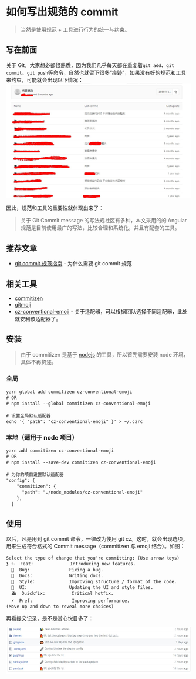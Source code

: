 # 如何写出规范的 commit

> 当然是使用规范 + 工具进行行为的统一与约束。

## 写在前面

关于 Git，大家想必都很熟悉，因为我们几乎每天都在重复着`git add`、`git commit`、`git push`等命令，自然也就留下很多“痕迹”，如果没有好的规范和工具来约束，可能就会出现以下情况：
![](./images/git_commit_error.png)

因此，规范和工具的重要性就体现出来了：

> 关于 Git Commit message 的写法规社区有多种，本文采用的的 Angular 规范是目前使用最广的写法，比较合理和系统化，并且有配套的工具。

## 推荐文章

- [git commit 规范指南](https://segmentfault.com/a/1190000009048911) - 为什么需要 git commit 规范

## 相关工具

- [commitizen](https://github.com/commitizen/cz-cli)
- [gitmoji](https://github.com/carloscuesta/gitmoji/)
- [cz-conventional-emoji](https://github.com/gaoac/cz-conventional-emoji) - 关于适配器，可以根据团队选择不同适配器，此处就安利该适配器了。

## 安装

> 由于 commitizen 是基于 [nodejs](https://nodejs.org/) 的工具，所以首先需要安装 node 环境，具体不再赘述。

### 全局

```
yarn global add commitizen cz-conventional-emoji
# OR
# npm install --global commitizen cz-conventional-emoji

# 设置全局默认适配器
echo '{ "path": "cz-conventional-emoji" }' > ~/.czrc
```

### 本地（适用于 node 项目）

```
yarn add commitizen cz-conventional-emoji
# OR
# npm install --save-dev commitizen cz-conventional-emoji

# 为你的项目设置默认适配器
"config": {
    "commitizen": {
      "path": "./node_modules/cz-conventional-emoji"
    },
  }
```

## 使用

以后，凡是用到 git commit 命令，一律改为使用 git cz。这时，就会出现选项，用来生成符合格式的 Commit message（commitizen 与 emoji 结合）。如图：

```
Select the type of change that you're committing: (Use arrow keys)
❯ ✨  Feat:              Introducing new features.
  🐛  Bug:               Fixing a bug.
  📝  Docs:              Writing docs.
  🎨  Style:             Improving structure / format of the code.
  💄  UI:                Updating the UI and style files.
  🚑  Quickfix:          Critical hotfix.
  ⚡️  Pref:               Improving performance.
(Move up and down to reveal more choices)
```

再看提交记录，是不是赏心悦目多了：

![](./images/git_commit_normal.png)
